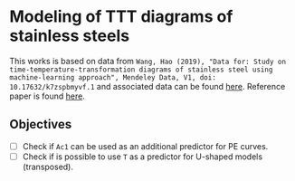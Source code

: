 # Modeling of TTT diagrams of stainless steels

This works is based on data from `Wang, Hao (2019), "Data for: Study on time-temperature-transformation diagrams of stainless steel using machine-learning approach", Mendeley Data, V1, doi: 10.17632/k7zspbmyvf.1` and associated data can be found [here](https://data.mendeley.com/datasets/k7zspbmyvf/1). Reference paper is found [here](https://doi.org/10.1016/j.commatsci.2019.109282).

## Objectives

- [ ] Check if `Ac1` can be used as an additional predictor for PE curves.
- [ ] Check if is possible to use `T` as a predictor for U-shaped models (transposed).
